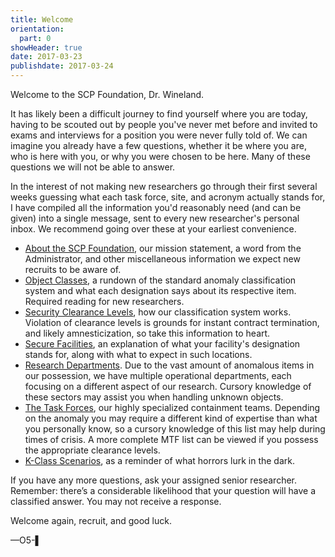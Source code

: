 ```yaml
---
title: Welcome
orientation:
  part: 0
showHeader: true
date: 2017-03-23
publishdate: 2017-03-24
---
```


Welcome to the SCP Foundation, Dr. Wineland.

It has likely been a difficult journey to find yourself where
you are today, having to be scouted out by people you've
never met before and invited to exams and interviews for a
position you were never fully told of. We can imagine you
already have a few questions, whether it be where you are, who
is here with you, or why you were chosen to be here. Many of
these questions we will not be able to answer.

In the interest of not making new researchers go through their
first several weeks guessing what each task force, site, and
acronym actually stands for, I have compiled all the information
you'd reasonably need (and can be given) into a single
message, sent to every new researcher's personal inbox. We
recommend going over these at your earliest convenience.

- [About the SCP Foundation](/orientation/about), our mission statement, a word from the Administrator, and other miscellaneous information we expect new recruits to be aware of.
- [Object Classes](/orientation/object-classes), a rundown of the standard anomaly classification system and what each designation says about its respective item. Required reading for new researchers.
- [Security Clearance Levels](/orientation/clearance-levels), how our classification system works. Violation of clearance levels is grounds for instant contract termination, and likely amnesticization, so take this information to heart.
- [Secure Facilities](/orientation/secure-facilities), an explanation of what your facility's designation stands for, along with what to expect in such locations.
- [Research Departments](/orientation/research-departments). Due to the vast amount of anomalous items in our possession, we have multiple operational departments, each focusing on a different aspect of our research. Cursory knowledge of these sectors may assist you when handling unknown objects.
- [The Task Forces](/orientation/task-forces), our highly specialized containment teams. Depending on the anomaly you may require a different kind of expertise than what you personally know, so a cursory knowledge of this list may help during times of crisis. A more complete MTF list can be viewed if you possess the appropriate clearance levels.
- [K-Class Scenarios](/orientation/k-class), as a reminder of what horrors lurk in the dark.

If you have any more questions, ask your assigned senior
researcher. Remember: there’s a considerable likelihood that
your question will have a classified answer. You may not receive
a response.

Welcome again, recruit, and good luck.

—O5-▌
